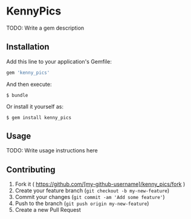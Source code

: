 # KennyPics

TODO: Write a gem description

## Installation

Add this line to your application's Gemfile:

```ruby
gem 'kenny_pics'
```

And then execute:

    $ bundle

Or install it yourself as:

    $ gem install kenny_pics

## Usage

TODO: Write usage instructions here

## Contributing

1. Fork it ( https://github.com/[my-github-username]/kenny_pics/fork )
2. Create your feature branch (`git checkout -b my-new-feature`)
3. Commit your changes (`git commit -am 'Add some feature'`)
4. Push to the branch (`git push origin my-new-feature`)
5. Create a new Pull Request
